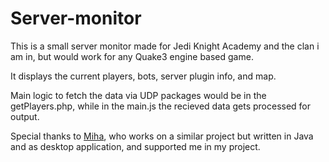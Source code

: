 # Server-monitor

This is a small server monitor made for Jedi Knight Academy and the clan i am in, but would work for any Quake3 engine based game. 

It displays the current players, bots, server plugin info, and map.

Main logic to fetch the data via UDP packages would be in the getPlayers.php, while in the main.js the recieved data gets processed for output. 

Special thanks to [Miha](https://github.com/MihaMi27), who works on a similar project but written in Java and as desktop application, and supported me in my project. 
